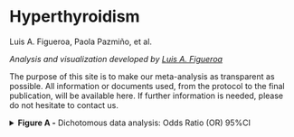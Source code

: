 Hyperthyroidism
================
Luis A. Figueroa, Paola Pazmiño, et al.

<i> Analysis and visualization developed by [Luis A.
Figueroa](https://twitter.com/LuisFig1706) </i>

The purpose of this site is to make our meta-analysis as transparent as
possible. All information or documents used, from the protocol to the
final publication, will be available here. If further information is
needed, please do not hesitate to contact us.

<details>
<summary>
<b>Figure A -</b> Dichotomous data analysis: Odds Ratio (OR) 95%CI
</summary>

<br> ![](Figures/dic_graph-1.svg)<!-- -->

</details>
